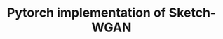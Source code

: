 ---
title: "Pytorch implementation of Sketch-WGAN"
collection: sideprojects
permalink: /sideprojects/sketch
excerpt: 'This is a Pytorch implementation of the paper <em>A Neural Representation of Sketch Drawings</em>. I use WGAN to mimic the data distribution of sketch drawings, where the key difference from the original sketch-rnn is in the reparameterization of GMM.'
code: 'https://github.com/qq456cvb/Sketch-WGAN'
---
